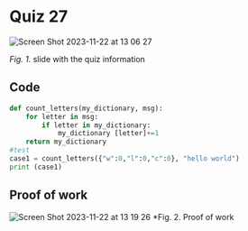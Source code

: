 # Quiz 27
![Screen Shot 2023-11-22 at 13 06 27](https://github.com/agathasuarez/unit-2-2024/assets/142757977/48dad38e-f627-458b-bf47-e33218973741)

*Fig. 1.* slide with the quiz information 

## Code
```.py
def count_letters(my_dictionary, msg):
    for letter in msg:
        if letter in my_dictionary:
            my_dictionary [letter]+=1
    return my_dictionary
#test
case1 = count_letters({"w":0,"l":0,"c":0}, "hello world")
print (case1)
```
## Proof of work
![Screen Shot 2023-11-22 at 13 19 26](https://github.com/agathasuarez/unit-2-2024/assets/142757977/39d8c6f3-311a-4986-ad72-08924d13a70c)
*Fig. 2. Proof of work
